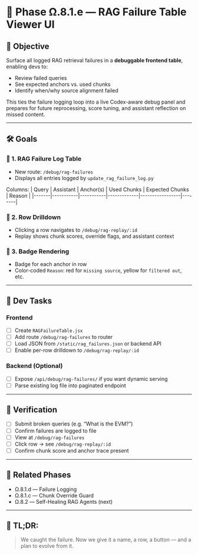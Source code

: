 # 🧠 Phase Ω.8.1.e — RAG Failure Table Viewer UI

## 🧭 Objective

Surface all logged RAG retrieval failures in a **debuggable frontend table**, enabling devs to:
- Review failed queries
- See expected anchors vs. used chunks
- Identify when/why source alignment failed

This ties the failure logging loop into a live Codex-aware debug panel and prepares for future reprocessing, score tuning, and assistant reflection on missed content.

---

## 🛠️ Goals

### 🔹 1. RAG Failure Log Table
- New route: `/debug/rag-failures`
- Displays all entries logged by `update_rag_failure_log.py`

Columns:
| Query | Assistant | Anchor(s) | Used Chunks | Expected Chunks | Reason |
|-------|-----------|-----------|-------------|-----------------|--------|

### 🔹 2. Row Drilldown
- Clicking a row navigates to `/debug/rag-replay/:id`
- Replay shows chunk scores, override flags, and assistant context

### 🔹 3. Badge Rendering
- Badge for each anchor in row
- Color-coded `Reason`: red for `missing source`, yellow for `filtered out`, etc.

---

## 🔧 Dev Tasks

### Frontend
- [ ] Create `RAGFailureTable.jsx`
- [ ] Add route `/debug/rag-failures` to router
- [ ] Load JSON from `/static/rag_failures.json` or backend API
- [ ] Enable per-row drilldown to `/debug/rag-replay/:id`

### Backend (Optional)
- [ ] Expose `/api/debug/rag-failures/` if you want dynamic serving
- [ ] Parse existing log file into paginated endpoint

---

## 🧪 Verification

- [ ] Submit broken queries (e.g. “What is the EVM?”)
- [ ] Confirm failures are logged to file
- [ ] View at `/debug/rag-failures`
- [ ] Click row → see `/debug/rag-replay/:id`
- [ ] Confirm chunk score and anchor trace present

---

## 🔁 Related Phases
- Ω.8.1.d — Failure Logging
- Ω.8.1.c — Chunk Override Guard
- Ω.8.2 — Self-Healing RAG Agents (next)

---

## 🧠 TL;DR:
> We caught the failure. Now we give it a name, a row, a button — and a plan to evolve from it.